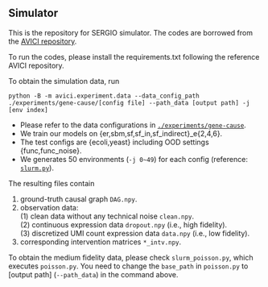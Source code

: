 ## Simulator

This is the repository for SERGIO simulator. The codes are borrowed from the [AVICI repository](https://github.com/larslorch/avici/tree/full).

To run the codes, please install the requirements.txt following the reference AVICI repository.

To obtain the simulation data, run
```
python -B -m avici.experiment.data --data_config_path ./experiments/gene-cause/[config file] --path_data [output path] -j [env index]
```
- Please refer to the data configurations in [`./experiments/gene-cause`](https://github.com/snu-mllab/Targeted-Cause-Discovery/tree/main/train/simulator/experiments/gene-cause).
- We train our models on {er,sbm,sf,sf_in,sf_indirect}_e{2,4,6}. 
- The test configs are {ecoli,yeast} including OOD settings {func,func_noise}.
- We generates 50 environments (`-j 0~49`) for each config (reference: [`slurm.py`](https://github.com/snu-mllab/Targeted-Cause-Discovery/blob/main/train/simulator/slurm.py)).

The resulting files contain
1. ground-truth causal graph `DAG.npy`.  
2. observation data:  
(1) clean data without any technical noise `clean.npy`.  
(2) continuous expression data `dropout.npy` (i.e., high fidelity).  
(3) discretized UMI count expression data `data.npy`  (i.e., low fidelity).
5. corresponding intervention matrices `*_intv.npy`.

To obtain the medium fidelity data, please check `slurm_poisson.py`, which executes `poisson.py`. You need to change the `base_path` in `poisson.py` to [output path] (`--path_data`) in the command above.
